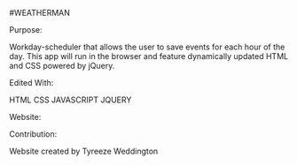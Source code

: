 #WEATHERMAN

Purpose:

Workday-scheduler that allows the user to save events for each hour of the day. This app will run in the browser and feature dynamically updated HTML and CSS powered by jQuery.

Edited With:

HTML
CSS
JAVASCRIPT
JQUERY


Website:



Contribution:

Website created by Tyreeze Weddington
